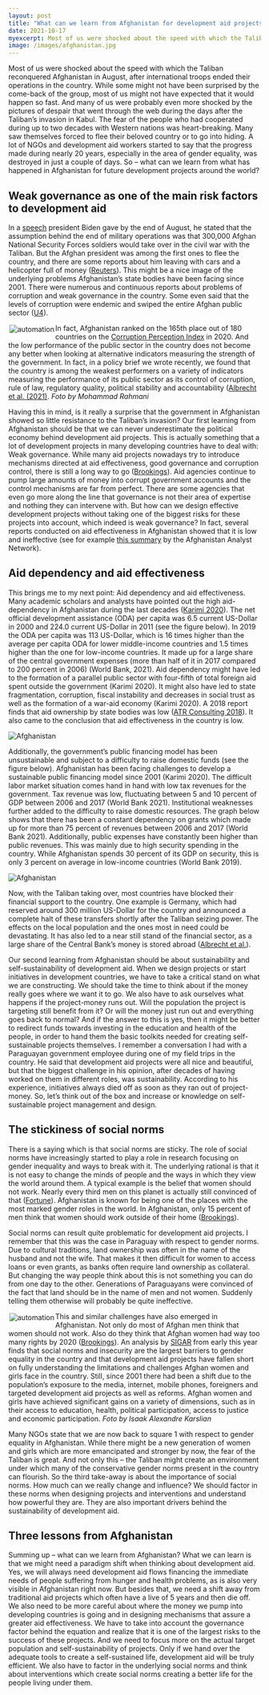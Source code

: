 ```yaml
---
layout: post
title: "What can we learn from Afghanistan for development aid projects around the globe? "
date: 2021-10-17
myexcerpt: Most of us were shocked about the speed with which the Taliban reconquered Afghanistan in August, after international troops ended their operations in the country. A lot of NGOs and development aid workers started to say that the progress made during nearly 20 years, especially in the area of gender equality, was destroyed in just a couple of days. So – what can we learn from what has happened in Afghanistan for future development projects around the world?    
image: /images/afghanistan.jpg
---
```

Most of us were shocked about the speed with which the Taliban reconquered Afghanistan in August, after international troops ended their operations in the country. While some might not have been surprised by the come-back of the group, most of us might not have expected that it would happen so fast. And many of us were probably even more shocked by the pictures of despair that went through the web during the days after the Taliban’s invasion in Kabul. The fear of the people who had cooperated during up to two decades with Western nations was heart-breaking. Many saw themselves forced to flee their beloved country or to go into hiding. A lot of NGOs and development aid workers started to say that the progress made during nearly 20 years, especially in the area of gender equality, was destroyed in just a couple of days. So – what can we learn from what has happened in Afghanistan for future development projects around the world?

## Weak governance as one of the main risk factors to development aid
In a [speech](https://www.whitehouse.gov/briefing-room/speeches-remarks/2021/08/31/remarks-by-president-biden-on-the-end-of-the-war-in-afghanistan/) president Biden gave by the end of August, he stated that the assumption behind the end of military operations was that 300,000 Afghan National Security Forces soldiers would take over in the civil war with the Taliban. But the Afghan president was among the first ones to flee the country, and there are some reports about him leaving with cars and a helicopter full of money ([Reuters]( https://www.reuters.com/world/asia-pacific/russia-says-afghan-president-fled-with-cars-helicopter-full-cash-ria-2021-08-16/)). This might be a nice image of the underlying problems Afghanistan’s state bodies have been facing since 2001. There were numerous and continuous reports about problems of corruption and weak governance in the country. Some even said that the levels of corruption were endemic and swiped the entire Afghan public sector ([U4]( https://www.u4.no/publications/afghanistan-overview-of-corruption-and-anti-corruption-with-a-focus-on-development-assistance)). 

<img src="/images/afghanistan.jpg" alt="automation" style="float:left;margin: 2px 2px 2px 2px;max-width:33%;"/>

In fact, Afghanistan ranked on the 165th place out of 180 countries on the [Corruption Perception Index](https://www.transparency.org/en/cpi/2020/index/nzl#) in 2020. And the low performance of the public sector in the country does not become any better when looking at alternative indicators measuring the strength of the government. In fact, in a policy brief we wrote recently, we found that the country is among the weakest performers on a variety of indicators measuring the performance of its public sector as its control of corruption, rule of law, regulatory quality, political stability and accountability ([Albrecht et al. (2021)](https://www.ifo.de/publikationen/2021/aufsatz-zeitschrift/ifo-migrationsmonitor-afghanistan-im-freien-fall-rueckkehr). *Foto by Mohammad Rahmani*   

Having this in mind, is it really a surprise that the government in Afghanistan showed so little resistance to the Taliban’s invasion? Our first learning from Afghanistan should be that we can never underestimate the political economy behind development aid projects. This is actually something that a lot of development projects in many developing countries have to deal with: Weak governance. While many aid projects nowadays try to introduce mechanisms directed at aid effectiveness, good governance and corruption control, there is still a long way to go ([Brookings](https://www.brookings.edu/opinions/aid-effectiveness-and-governance-the-good-the-bad-and-the-ugly/)). Aid agencies continue to pump large amounts of money into corrupt government accounts and the control mechanisms are far from perfect. There are some agencies that even go more along the line that governance is not their area of expertise and nothing they can intervene with. But how can we design effective development projects without taking one of the biggest risks for these projects into account, which indeed is weak governance? In fact, several reports conducted on aid effectiveness in Afghanistan showed that it is low and ineffective (see for example [this summary](https://www.afghanistan-analysts.org/en/reports/economy-development-environment/the-state-of-aid-and-poverty-in-2018-a-new-look-at-aid-effectiveness-in-afghanistan/) by the Afghanistan Analyst Network).  

## Aid dependency and aid effectiveness 
This brings me to my next point: Aid dependency and aid effectiveness. Many academic scholars and analysts have pointed out the high aid-dependency in Afghanistan during the last decades ([Karimi 2020](https://mpra.ub.uni-muenchen.de/105639/)). The net official development assistance (ODA) per capita was 6.5 current US-Dollar in 2000 and 224.0 current US-Dollar in 2011 (see the figure below). In 2019 the ODA per capita was 113 US-Dollar, which is 16 times higher than the average per capita ODA for lower middle-income countries and 1.5 times higher than the one for low-income countries. It made up for a large share of the central government expenses (more than half of it in 2017 compared to 200 percent in 2006) (World Bank, 2021). Aid dependency might have led to the formation of a parallel public sector with four-fifth of total foreign aid spent outside the government (Karimi 2020). It might also have led to state fragmentation, corruption, fiscal instability and decreases in social trust as well as the formation of a war-aid economy (Karimi 2020). A 2018 report finds that aid ownership by state bodies was low ([ATR Consulting 2018](https://reliefweb.int/sites/reliefweb.int/files/resources/aid_effectiveness_in_afhganistan_march_2018_0.pdf)). It also came to the conclusion that aid effectiveness in the country is low.   

<img src="/images/afghanistan1.png" alt="Afghanistan" style="max-width:100%;"/>

Additionally, the government’s public financing model has been unsustainable and subject to a difficulty to raise domestic funds (see the figure below). Afghanistan has been facing challenges to develop a sustainable public financing model since 2001 (Karimi 2020). The difficult labor market situation comes hand in hand with low tax revenues for the government. Tax revenue was low, fluctuating between 5 and 10 percent of GDP between 2006 and 2017 (World Bank 2021). Institutional weaknesses further added to the difficulty to raise domestic resources. The graph below shows that there has been a constant dependency on grants which made up for more than 75 percent of revenues between 2006 and 2017 (World Bank 2021). Additionally, public expenses have constantly been higher than public revenues. This was mainly due to high security spending in the country. While Afghanistan spends 30 percent of its GDP on security, this is only 3 percent on average in low-income countries (World Bank 2019).   

<img src="/images/afghanistan2.png" alt="Afghanistan" style="max-width:100%;"/>

Now, with the Taliban taking over, most countries have blocked their financial support to the country. One example is Germany, which had reserved around 300 million US-Dollar for the country and announced a complete halt of these transfers shortly after the Taliban seizing power. The effects on the local population and the ones most in need could be devastating. It has also led to a near still stand of the financial sector, as a large share of the Central Bank’s money is stored abroad ([Albrecht et al.](https://www.ifo.de/publikationen/2021/aufsatz-zeitschrift/ifo-migrationsmonitor-afghanistan-im-freien-fall-rueckkehr)). 

Our second learning from Afghanistan should be about sustainability and self-sustainability of development aid. When we design projects or start initiatives in development countries, we have to take a critical stand on what we are constructing. We should take the time to think about if the money really goes where we want it to go. We also have to ask ourselves what happens if the project-money runs out. Will the population the project is targeting still benefit from it? Or will the money just run out and everything goes back to normal? And if the answer to this is yes, then it might be better to redirect funds towards investing in the education and health of the people, in order to hand them the basic toolkits needed for creating self-sustainable projects themselves. I remember a conversation I had with a Paraguayan government employee during one of my field trips in the country. He said that development aid projects were all nice and beautiful, but that the biggest challenge in his opinion, after decades of having worked on them in different roles, was sustainability. According to his experience, initiatives always died off as soon as they ran out of project-money. So, let’s think out of the box and increase or knowledge on self-sustainable project management and design.  

## The stickiness of social norms 
There is a saying which is that social norms are sticky. The role of social norms have increasingly started to play a role in research focusing on gender inequality and ways to break with it. The underlying rational is that it is not easy to change the minds of people and the ways in which they view the world around them. A typical example is the belief that women should not work. Nearly every third men on this planet is actually still convinced of that ([Fortune]( https://fortune.com/2017/03/08/study-men-think-women-should-stay-home/)). Afghanistan is known for being one of the places with the most marked gender roles in the world. In Afghanistan, only 15 percent of men think that women should work outside of their home ([Brookings](https://www.brookings.edu/essay/the-fate-of-womens-rights-in-afghanistan/)). 

Social norms can result quite problematic for development aid projects. I remember that this was the case in Paraguay with respect to gender norms. Due to cultural traditions, land ownership was often in the name of the husband and not the wife. That makes it then difficult for women to access loans or even grants, as banks often require land ownership as collateral. But changing the way people think about this is not something you can do from one day to the other. Generations of Paraguayans were convinced of the fact that land should be in the name of men and not women. Suddenly telling them otherwise will probably be quite ineffective. 

<img src="/images/afghanwomen.jpg" alt="automation" style="float:left;margin: 2px 2px 2px 2px;max-width:25%;"/>

This and similar challenges have also emerged in Afghanistan. Not only do most of Afghan men think that women should not work. Also do they think that Afghan women had way too many rights by 2020  ([Brookings](https://www.brookings.edu/essay/the-fate-of-womens-rights-in-afghanistan/)). An analysis by [SIGAR](https://www.sigar.mil/interactive-reports/gender-equality/index.html) from early this year finds that social norms and insecurity are the largest barriers to gender equality in the country and that development aid projects have fallen short on fully understanding the limitations and challenges Afghan women and girls face in the country. Still, since 2001 there had been a shift due to the population’s exposure to the media, internet, mobile phones, foreigners and targeted development aid projects as well as reforms. Afghan women and girls have achieved significant gains on a variety of dimensions, such as in their access to education, health, political participation, access to justice and economic participation. *Foto by Isaak Alexandre Karslian*


Many NGOs state that we are now back to square 1 with respect to gender equality in Afghanistan. While there might be a new generation of women and girls which are more emancipated and stronger by now, the fear of the Taliban is great. And not only this – the Taliban might create an environment under which many of the conservative gender norms present in the country can flourish. 
So the third take-away is about the importance of social norms. How much can we really change and influence? We should factor in these norms when designing projects and interventions and understand how powerful they are. They are also important drivers behind the sustainability of development aid. 
  
## Three lessons from Afghanistan
Summing up – what can we learn from Afghanistan? What we can learn is that we might need a paradigm shift when thinking about development aid. Yes, we will always need development aid flows financing the immediate needs of people suffering from hunger and health problems, as is also very visible in Afghanistan right now. But besides that, we need a shift away from traditional aid projects which often have a live of 5 years and then die off. We also need to be more careful about where the money we pump into developing countries is going and in designing mechanisms that assure a greater aid effectiveness. We have to take into account the governance factor behind the equation and realize that it is one of the largest risks to the success of these projects. And we need to focus more on the actual target population and self-sustainability of projects. Only if we hand over the adequate tools to create a self-sustained life, development aid will be truly efficient. We also have to factor in the underlying social norms and think about interventions which create social norms creating a better life for the people living under them. 

